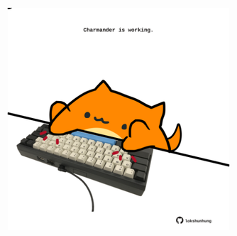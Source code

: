 <!-- built at 21/04/2025, 15:00:37 UTC -->
<p align="center">
  <img width="500" height="500" src="./ReadmeImage.svg">
</p>
